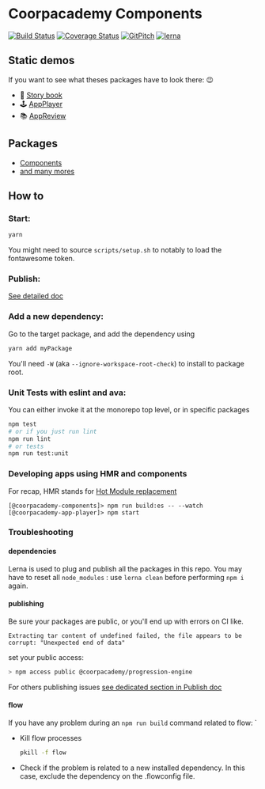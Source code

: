 # Coorpacademy Components

[![Build Status](https://travis-ci.org/CoorpAcademy/components.svg?branch=master)](https://travis-ci.org/CoorpAcademy/components)
[![Coverage Status](https://codecov.io/gh/CoorpAcademy/components/branch/master/graph/badge.svg)](https://codecov.io/gh/CoorpAcademy/components)
[![GitPitch](https://gitpitch.com/assets/badge.svg)](https://gitpitch.com/coorpacademy/tekacademy/components?grs=github&t=night)
[![lerna](https://img.shields.io/badge/maintained%20with-lerna-cc00ff.svg)](https://lerna.js.org/)

## Static demos

If you want to see what theses packages have to look there: :wink:

- :open_book: [Story book](http://coorpacademy.github.io/components/components)
- :joystick: [AppPlayer](http://coorpacademy.github.io/components/app-player)
- 📚 [AppReview](http://coorpacademy.github.io/components/app-review)

## Packages

- [Components](./packages/@coorpacademy-components/README.md)
- [and many mores](./packages)

## How to

### Start:

```bash
yarn
```

You might need to source `scripts/setup.sh` to notably to load the fontawesome token.

### Publish:

[See detailed doc](./doc/publish.md)

### Add a new dependency:

Go to the target package, and add the dependency using

```bash
yarn add myPackage
```

You'll need `-W` (aka `--ignore-workspace-root-check`) to install to package root.

### Unit Tests with eslint and ava:
You can either invoke it at the monorepo top level, or in specific packages
```bash
npm test
# or if you just run lint
npm run lint
# or tests
npm run test:unit
```

### Developing apps using HMR and components
For recap, HMR stands for [Hot Module replacement](https://webpack.js.org/concepts/hot-module-replacement/)
```
[@coorpacademy-components]> npm run build:es -- --watch
[@coorpacademy-app-player]> npm start
```

### Troubleshooting

#### dependencies

Lerna is used to plug and publish all the packages in this repo.
You may have to reset all `node_modules` : use `lerna clean` before performing `npm i` again.

#### publishing

Be sure your packages are public, or you'll end up with errors on CI like.

```error
Extracting tar content of undefined failed, the file appears to be corrupt: "Unexpected end of data"
```

set your public access:

```sh
> npm access public @coorpacademy/progression-engine
```

For others publishing issues [see dedicated section in Publish doc](./doc/publish.md#troobleshooting)

#### flow

If you have any problem during an `npm run build` command related to flow:
`
- Kill flow processes
    ```bash
    pkill -f flow
    ```
- Check if the problem is related to a new installed dependency. In this case, exclude the dependency on the .flowconfig file.
